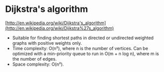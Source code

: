 # Dijkstra's algorithm

[http://en.wikipedia.org/wiki/Dijkstra's_algorithm](http://en.wikipedia.org/wiki/Dijkstra%27s_algorithm)

* Suitable for finding shortest paths in directed or undirected weighted graphs with positive weights only.
* Time complexity: O(n²), where n is the number of vertices. Can be optimized with a min-priority queue to run in O(m + n log n), where m is the number of edges.
* Space complexity: O(n²).

